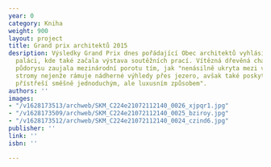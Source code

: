```yaml
---
year: 0
category: Kniha
weight: 900
layout: project
title: Grand prix architektů 2015
desription: Výsledky Grand Prix dnes pořádající Obec architektů vyhlásila ve Veletržním
  paláci, kde také začala výstava soutěžních prací. Vítězná dřevěná chata jednoduchého
  půdorysu zaujala mezinárodní porotu tím, jak "nenásilně ukryta mezi vysokými okolními
  stromy nejenže rámuje nádherné výhledy přes jezero, avšak také poskytuje nezbytné
  přístřeší směšně jednoduchým, ale luxusním způsobem".
authors: ''
images:
- "/v1628173513/archweb/SKM_C224e21072112140_0026_xjpqr1.jpg"
- "/v1628173509/archweb/SKM_C224e21072112140_0025_bziroy.jpg"
- "/v1628173512/archweb/SKM_C224e21072112140_0024_czind6.jpg"
publisher: ''
link: ''
isbn: ''

---
```

